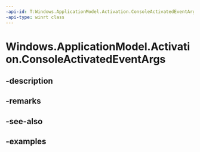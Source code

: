 ```yaml
---
-api-id: T:Windows.ApplicationModel.Activation.ConsoleActivatedEventArgs
-api-type: winrt class
---
```


<!-- Class syntax.
public class ConsoleActivatedEventArgs : IActivatedEventArgs, IConsoleActivatedEventArgs
-->

# Windows.ApplicationModel.Activation.ConsoleActivatedEventArgs

## -description

## -remarks

## -see-also

## -examples

